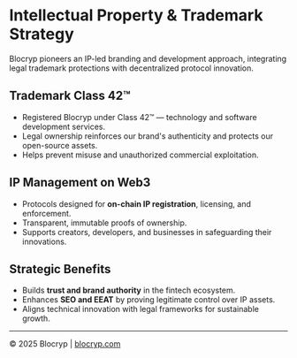# Intellectual Property & Trademark Strategy

Blocryp pioneers an IP-led branding and development approach, integrating legal trademark protections with decentralized protocol innovation.

## Trademark Class 42™

- Registered Blocryp under Class 42™ — technology and software development services.
- Legal ownership reinforces our brand's authenticity and protects our open-source assets.
- Helps prevent misuse and unauthorized commercial exploitation.

## IP Management on Web3

- Protocols designed for **on-chain IP registration**, licensing, and enforcement.
- Transparent, immutable proofs of ownership.
- Supports creators, developers, and businesses in safeguarding their innovations.

## Strategic Benefits

- Builds **trust and brand authority** in the fintech ecosystem.
- Enhances **SEO and EEAT** by proving legitimate control over IP assets.
- Aligns technical innovation with legal frameworks for sustainable growth.

---

© 2025 Blocryp | [blocryp.com](https://blocryp.com)
